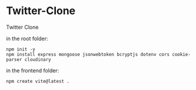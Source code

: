 # Twitter-Clone
Twitter Clone

in the root folder: 
```
npm init -y
npm install express mongoose jsonwebtoken bcryptjs dotenv cors cookie-parser cloudinary
```

in the frontend folder:
```
npm create vite@latest .
```